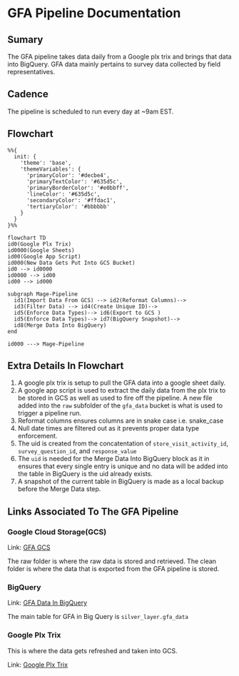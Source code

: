
# GFA Pipeline Documentation

## Sumary
The GFA pipeline takes data daily from a Google plx trix and brings that data into BigQuery. GFA data mainly pertains to survey data collected by field representatives.

## Cadence
The pipeline is scheduled to run every day at ~9am EST.



## Flowchart


```mermaid
%%{
  init: {
    'theme': 'base',
    'themeVariables': {
      'primaryColor': '#decbe4',
      'primaryTextColor': '#635d5c',
      'primaryBorderColor': '#e0bbff',
      'lineColor': '#635d5c',
      'secondaryColor': '#ffdac1',
      'tertiaryColor': '#bbbbbb'
    }
  }
}%%

flowchart TD
id0(Google Plx Trix)
id0000(Google Sheets)
id00(Google App Script)
id000(New Data Gets Put Into GCS Bucket)
id0 --> id0000
id0000 --> id00
id00 --> id000

subgraph Mage-Pipeline
  id1(Import Data From GCS) --> id2(Reformat Columns)-->
  id3(Filter Data) --> id4(Create Unique ID)-->
  id5(Enforce Data Types)--> id6(Export to GCS )
  id5(Enforce Data Types)--> id7(BigQuery Snapshot)-->
  id8(Merge Data Into BigQuery)
end

id000 ---> Mage-Pipeline

```
## Extra Details In Flowchart
1. A google plx trix is setup to pull the GFA data into a google sheet daily.
2. A google app script is used to extract the daily data from the plx trix to be stored in GCS as well as used to fire off the pipeline. A new file added into the `raw` subfolder of the `gfa_data` bucket is what is used to trigger a pipeline run.
3. Reformat columns ensures columns are in snake case i.e. snake_case
4. Null date times are filtered out as it prevents proper data type enforcement.
5. The uid is created from the concatentation of `store_visit_activity_id`, `survey_question_id`, and `response_value`
6. The `uid` is needed for the Merge Data Into BigQuery block as it in ensures that every single entry is unique and no data will be added into the table in BigQuery is the uid already exists.
7. A snapshot of the current table in BigQuery is made as a local backup before the Merge Data step.


## Links Associated To The GFA Pipeline
### Google Cloud Storage(GCS)
Link: [GFA GCS](https://console.cloud.google.com/storage/browser/gfa_data;tab=objects?forceOnBucketsSortingFiltering=true&authuser=0&project=orbital-airfoil-393318&prefix=&forceOnObjectsSortingFiltering=false)

The raw folder is where the raw data is stored and retrieved.
The clean folder is where the data that is exported from the GFA pipeline is stored.

### BigQuery

Link: [GFA Data In BigQuery](https://console.cloud.google.com/bigquery?referrer=search&authuser=0&project=orbital-airfoil-393318&ws=!1m13!1m3!8m2!1s788520541806!2sec894000df164909abfd085a6b226497!1m3!8m2!1s788520541806!2s566a4afb7e8f4248852f366291272b93!1m4!4m3!1sorbital-airfoil-393318!2ssilver_layer!3sgfa_data&rapt=AEjHL4P2Aj3Y_3y1lr9qjXMkE81QjHY1rnPyy4fSUwgdCq-kZxQ0eVvXh6B5msvwDWyBpmXY1OatLBl-_UhelmLO-0yf5_EmwNwVLIrCvqetfkngIwSIWV8)

The main table for GFA in Big Query is `silver_layer.gfa_data`

### Google Plx Trix
This is where the data gets refreshed and taken into GCS.

Link: [Google Plx Trix](https://docs.google.com/spreadsheets/d/1ZRD9BfhBz9WYWz7ZxwtO-6X_1t5XkLCvu39b8ifZSK0/edit#gid=156467221)











